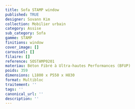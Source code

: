 ```yaml
---
title: Sofa STAMP window 
published: TRUE
designer: Sovann Kim
collection: Mobilier urbain
category: Assise
sub_category: Sofa
gamme: STAMP
finitions: window
cover_image: []
caroussel: []
filaire: []
reference: SOSTAMP0201
materiau: Béton Fibré à Ultra-hautes Performances (BFUP)
poids: 359
dimensions: L1800 x P550 x H830 
format: Multibloc
traitement: ''
tags: ''
canonical_url: ''
description: ''
---
```


